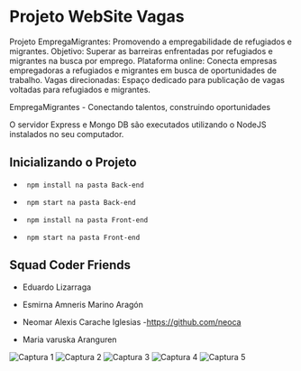 
# Projeto WebSite Vagas

Projeto EmpregaMigrantes: Promovendo a empregabilidade de refugiados e migrantes.
Objetivo: Superar as barreiras enfrentadas por refugiados e migrantes na busca por emprego.
Plataforma online: Conecta empresas empregadoras a refugiados e migrantes em busca de oportunidades de trabalho.
Vagas direcionadas: Espaço dedicado para publicação de vagas voltadas para refugiados e migrantes.

EmpregaMigrantes - Conectando talentos, construindo oportunidades


O servidor Express e Mongo DB são executados utilizando o NodeJS instalados no seu computador.



## Inicializando o Projeto


- ``` npm install na pasta Back-end```
- ``` npm start na pasta Back-end```

- ``` npm install na pasta Front-end```
- ``` npm start na pasta Front-end```



## Squad Coder Friends

- Eduardo Lizarraga

- Esmirna Amneris Marino Aragón

- Neomar Alexis Carache Iglesias -https://github.com/neoca

- Maria varuska Aranguren

![Captura 1](https://github.com/EsmirnaM/projetofinalvagas-master/assets/108835796/4172741d-029f-4847-a61e-abd5daf2002d)
![Captura 2](https://github.com/EsmirnaM/projetofinalvagas-master/assets/108835796/4ccc7cd4-5ce6-4618-9ec7-0c37a4f8a913)
![Captura 3](https://github.com/EsmirnaM/projetofinalvagas-master/assets/108835796/e01db46f-a6ba-4cfa-b878-53dd872f9ea1)
![Captura 4](https://github.com/EsmirnaM/projetofinalvagas-master/assets/108835796/f53b181d-b7f1-48fd-84bc-02465a3acf81)
![Captura 5](https://github.com/EsmirnaM/projetofinalvagas-master/assets/108835796/2879839c-3f0e-4157-bef0-d89c9a314bbc)

